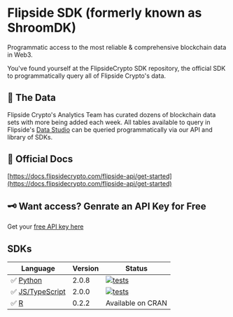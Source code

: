 # Flipside SDK (formerly known as ShroomDK)

Programmatic access to the most reliable & comprehensive blockchain data in Web3.

You've found yourself at the FlipsideCrypto SDK repository, the official SDK to programmatically query all of Flipside Crypto's data.

## 🧩 The Data
Flipside Crypto's Analytics Team has curated dozens of blockchain data sets with more being added each week. All tables available to query in Flipside's [Data Studio](https://flipsidecrypto.xyz) can be queried programmatically via our API and library of SDKs.

## 📖 Official Docs
[https://docs.flipsidecrypto.com/flipside-api/get-started](https://docs.flipsidecrypto.com/flipside-api/get-started)

## 🗝 Want access? Genrate an API Key for Free

Get your [free API key here](https://flipsidecrypto.xyz/account/api-keys)
<br>

## SDKs

| Language                 | Version | Status                                                                             |
| ------------------------ | ------- | ---------------------------------------------------------------------------------- |
| ✅ [Python](./python/)   | 2.0.8   | [![tests](https://github.com/FlipsideCrypto/sdk/actions/workflows/ci_python.yml/badge.svg)](https://github.com/FlipsideCrypto/sdk/actions/workflows/ci_python.yml)                                                                  |
| ✅ [JS/TypeScript](./js) | 2.0.0   | [![tests](https://github.com/FlipsideCrypto/sdk/actions/workflows/ci_js.yml/badge.svg)](https://github.com/FlipsideCrypto/sdk/actions/workflows/ci_js.yml)
| ✅ [R](./r/shroomDK/) | 0.2.2    |  Available on CRAN |

